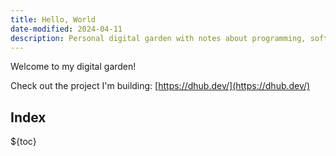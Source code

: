 ```yaml
---
title: Hello, World
date-modified: 2024-04-11
description: Personal digital garden with notes about programming, software and async work.
---
```


Welcome to my digital garden!

Check out the project I'm building: [https://dhub.dev/](https://dhub.dev/)

## Index

${toc}
